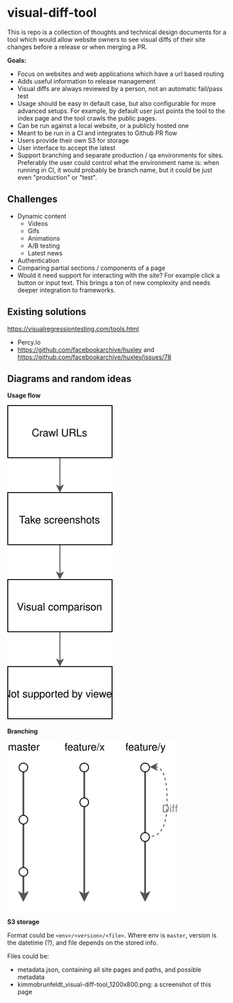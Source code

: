 # visual-diff-tool

This is repo is a collection of thoughts and technical design documents for a tool which would allow website owners to see visual diffs of their site changes before a release or when merging a PR.

**Goals:**

* Focus on websites and web applications which have a url based routing
* Adds useful information to release management
* Visual diffs are always reviewed by a person, not an automatic fail/pass test
* Usage should be easy in default case, but also configurable for more advanced setups. For example, by default user just points the tool to the index page and the tool crawls the public pages.
* Can be run against a local website, or a publicly hosted one
* Meant to be run in a CI and integrates to Github PR flow
* Users provide their own S3 for storage
* User interface to accept the latest
* Support branching and separate production / qa environments for sites. Preferably the user could control what the environment name is: when running in CI, it would probably be branch name, but it could be just even "production" or "test".


## Challenges

* Dynamic content
  * Videos
  * Gifs
  * Animations
  * A/B testing
  * Latest news
* Authentication
* Comparing partial sections / components of a page
* Would it need support for interacting with the site? For example click a button or input text. This brings a ton of new complexity and needs deeper integration to frameworks.


## Existing solutions

https://visualregressiontesting.com/tools.html

* Percy.io
* https://github.com/facebookarchive/huxley and https://github.com/facebookarchive/huxley/issues/78


## Diagrams and random ideas


**Usage flow**

![](flow.svg)


**Branching**

![](branches.svg)


**S3 storage**

Format could be `<env>/<version>/<file>`. Where env is `master`, version is the datetime (?), and file depends on the stored info.

Files could be:

* metadata.json, containing all site pages and paths, and possible metadata
* kimmobrunfeldt_visual-diff-tool_1200x800.png: a screenshot of this page

